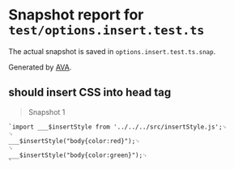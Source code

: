 # Snapshot report for `test/options.insert.test.ts`

The actual snapshot is saved in `options.insert.test.ts.snap`.

Generated by [AVA](https://avajs.dev).

## should insert CSS into head tag

> Snapshot 1

    `import ___$insertStyle from '../../../src/insertStyle.js';␊
    ␊
    ___$insertStyle("body{color:red}");␊
    ␊
    ___$insertStyle("body{color:green}");␊
    `
